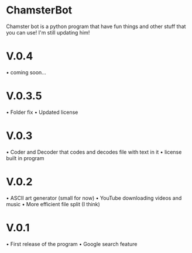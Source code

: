 # ChamsterBot
Chamster bot is a python program that have fun things and other stuff that you can use! I'm still updating him!

# V.0.4
• coming soon...

# V.0.3.5
• Folder fix
• Updated license

# V.0.3
• Coder and Decoder that codes and decodes file with text in it
• license built in program

# V.0.2
• ASCII art generator (small for now)
• YouTube downloading videos and music
• More efficient file split (I think)

# V.0.1
• First release of the program
• Google search feature
